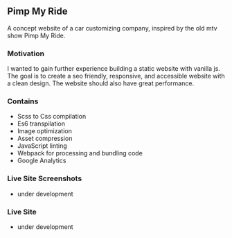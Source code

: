 ## Pimp My Ride

A concept website of a car customizing company, inspired by the old mtv show Pimp My Ride.

### Motivation

I wanted to gain further experience building a static website with vanilla js. The goal is to create a seo friendly, responsive, and accessible website with a clean design. The website should also have great performance.

### Contains
- Scss to Css compilation
- Es6 transpilation
- Image optimization
- Asset compression
- JavaScript linting
- Webpack for processing and bundling code
- Google Analytics

### Live Site Screenshots
- under development

### Live Site
- under development
